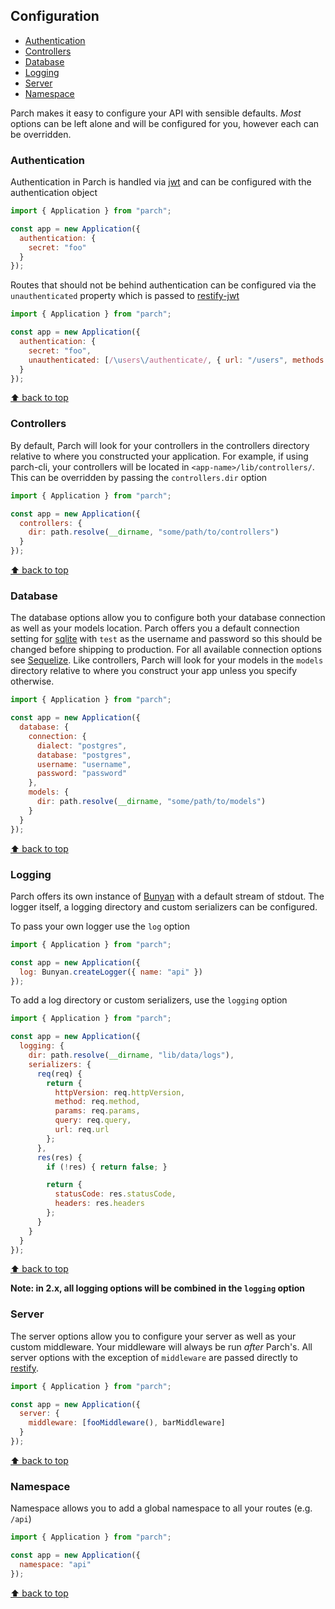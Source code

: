 <a id="toc"></a>
## Configuration

- <a class="scrollable link link_primary" href="#authentication">Authentication</a>
- <a class="scrollable link link_primary" href="#controllers">Controllers</a>
- <a class="scrollable link link_primary" href="#database">Database</a>
- <a class="scrollable link link_primary" href="#logging">Logging</a>
- <a class="scrollable link link_primary" href="#server">Server</a>
- <a class="scrollable link link_primary" href="#namespace">Namespace</a>

Parch makes it easy to configure your API with sensible defaults. *Most* options
can be left alone and will be configured for you, however each can be overridden.

<a id="authentication"></a>
### Authentication

Authentication in Parch is handled via [jwt](https://jwt.io/) and can be configured with the
authentication object

```javascript
import { Application } from "parch";

const app = new Application({
  authentication: {
    secret: "foo"
  }
});
```

Routes that should not be behind authentication can be configured via the
`unauthenticated` property which is passed to [restify-jwt](https://www.npmjs.com/package/restify-jwt)

```javascript
import { Application } from "parch";

const app = new Application({
  authentication: {
    secret: "foo",
    unauthenticated: [/\users\/authenticate/, { url: "/users", methods: ["post"] }]
  }
});
```
<a class="scrollable link link_primary" href="#top">⬆ back to top</a>

<a id="controllers"></a>
### Controllers

By default, Parch will look for your controllers in the controllers directory
relative to where you constructed your application. For example, if using parch-cli,
your controllers will be located in `<app-name>/lib/controllers/`. This can be
overridden by passing the `controllers.dir` option

```javascript
import { Application } from "parch";

const app = new Application({
  controllers: {
    dir: path.resolve(__dirname, "some/path/to/controllers")
  }
});
```
<a class="scrollable link link_primary" href="#top">⬆ back to top</a>

<a id="database"></a>
### Database

The database options allow you to configure both your database connection as well
as your models location. Parch offers you a default connection setting for
[sqlite](https://www.npmjs.com/package/sqlite) with `test` as the username and
password so this should be changed before shipping to production. For all available
connection options see [Sequelize](http://docs.sequelizejs.com/en/v3/docs/getting-started/#setting-up-a-connection). Like controllers, Parch will look for your models
in the `models` directory relative to where you construct your app unless you
specify otherwise.

```javascript
import { Application } from "parch";

const app = new Application({
  database: {
    connection: {
      dialect: "postgres",
      database: "postgres",
      username: "username",
      password: "password"
    },
    models: {
      dir: path.resolve(__dirname, "some/path/to/models")
    }
  }
});
```
<a class="scrollable link link_primary" href="#top">⬆ back to top</a>

<a id="logging"></a>
### Logging

Parch offers its own instance of [Bunyan](https://github.com/trentm/node-bunyan)
with a default stream of stdout. The logger itself, a logging directory and custom
serializers can be configured.

To pass your own logger use the `log` option

```javascript
import { Application } from "parch";

const app = new Application({
  log: Bunyan.createLogger({ name: "api" })
});
```

To add a log directory or custom serializers, use the `logging` option

```javascript
import { Application } from "parch";

const app = new Application({
  logging: {
    dir: path.resolve(__dirname, "lib/data/logs"),
    serializers: {
      req(req) {
        return {
          httpVersion: req.httpVersion,
          method: req.method,
          params: req.params,
          query: req.query,
          url: req.url
        };
      },
      res(res) {
        if (!res) { return false; }

        return {
          statusCode: res.statusCode,
          headers: res.headers
        };
      }
    }
  }
});
```
<a class="scrollable link link_primary" href="#top">⬆ back to top</a>

**Note: in 2.x, all logging options will be combined in the `logging` option**

<a id="server"></a>
### Server

The server options allow you to configure your server as well as your
custom middleware. Your middleware will always be run *after* Parch's. All server
options with the exception of `middleware` are passed directly to [restify](http://restify.com/).

```javascript
import { Application } from "parch";

const app = new Application({
  server: {
    middleware: [fooMiddleware(), barMiddleware]
  }
});
```
<a class="scrollable link link_primary" href="#top">⬆ back to top</a>

<a id="namespace"></a>
### Namespace

Namespace allows you to add a global namespace to all your routes (e.g. `/api`)

```javascript
import { Application } from "parch";

const app = new Application({
  namespace: "api"
});
```
<a class="scrollable link link_primary" href="#top">⬆ back to top</a>
